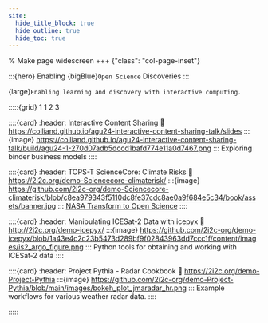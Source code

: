 ```yaml
---
site:
  hide_title_block: true
  hide_outline: true
  hide_toc: true
---
```


% Make page widescreen
+++ {"class": "col-page-inset"}

:::{hero}
Enabling {bigBlue}`Open Science` Discoveries
:::

{large}`Enabling learning and discovery with interactive computing.`

:::::{grid} 1 1 2 3

::::{card}
:header: Interactive Content Sharing
:link: https://colliand.github.io/agu24-interactive-content-sharing-talk/slides
:::{image} https://colliand.github.io/agu24-interactive-content-sharing-talk/build/agu24-1-270d07adb5dccd1bafd774e11a0d7467.png
:::
Exploring binder business models
::::

::::{card}
:header: TOPS-T ScienceCore: Climate Risks
:link: https://2i2c.org/demo-Sciencecore-climaterisk/
:::{image} https://github.com/2i2c-org/demo-Sciencecore-climaterisk/blob/c8ea979343f5110dc8fe37cdc8ae0a9f684e5c34/book/assets/banner.jpg
:::
[NASA Transform to Open Science](https://science.nasa.gov/open-science/tops/https://nasa.github.io/Transform-to-Open-Science-Book/index.html)
::::

::::{card}
:header: Manipulating ICESat-2 Data with icepyx
:link: http://2i2c.org/demo-icepyx/
:::{image} https://github.com/2i2c-org/demo-icepyx/blob/1a43e4c2c23b5473d289bf9f02843963dd7ccc1f/content/images/is2_argo_figure.png
:::
Python tools for obtaining and working with ICESat-2 data
::::

::::{card}
:header: Project Pythia - Radar Cookbook
:link: https://2i2c.org/demo-Project-Pythia
:::{image} https://github.com/2i2c-org/demo-Project-Pythia/blob/main/images/bokeh_plot_jmaradar_hr.png
:::
Example workflows for various weather radar data.
::::

:::::
